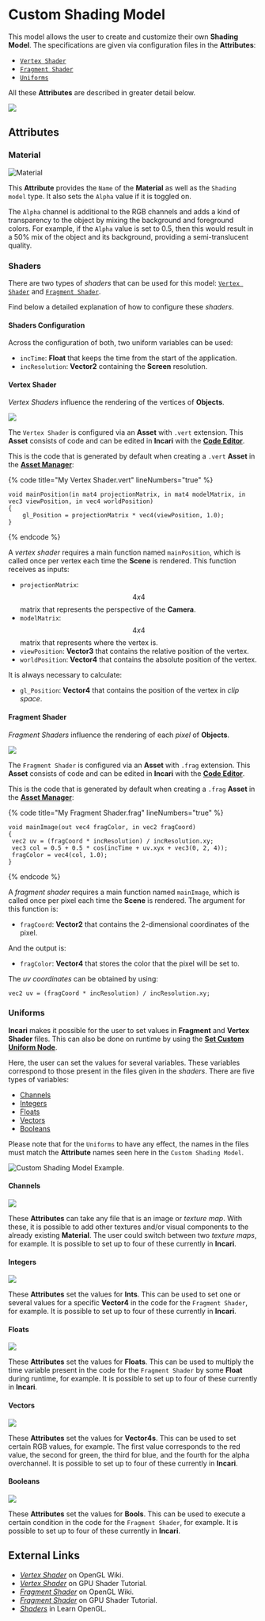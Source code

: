 # Custom Shading Model

This model allows the user to create and customize their own **Shading Model**. The specifications are given via configuration files in the **Attributes**:

* [`Vertex Shader`](#vertex-shader)
* [`Fragment Shader`](#fragment-shader)
* [`Uniforms`](#uniforms)

All these **Attributes** are described in greater detail below.

![](../../.gitbook/assets/customshadingmodel.gif)

## Attributes

### Material

![Material](../../.gitbook/assets/customshadingmodel2.png)

This **Attribute** provides the `Name` of the **Material** as well as the `Shading model` type. It also sets the `Alpha` value if it is toggled on.

The `Alpha` channel is additional to the RGB channels and adds a kind of transparency to the object by mixing the background and foreground colors. For example, if the `Alpha` value is set to 0.5, then this would result in a 50% mix of the object and its background, providing a semi-translucent quality.

### Shaders

There are two types of *shaders* that can be used for this model: [`Vertex Shader`](#vertex-shader) and [`Fragment Shader`](#fragment-shader).

Find below a detailed explanation of how to configure these *shaders*.

#### Shaders Configuration

Across the configuration of both, two uniform variables can be used:

* `incTime`: **Float** that keeps the time from the start of the application.
* `incResolution`: **Vector2** containing the **Screen** resolution.



#### Vertex Shader

*Vertex Shaders* influence the rendering of the vertices of **Objects**.

![](../../.gitbook/assets/customshading-vertex.png)

The `Vertex Shader` is configured via an **Asset** with `.vert` extension. This **Asset** consists of code and can be edited in **Incari** with the [**Code Editor**](../code-editor.md).

This is the code that is generated by default when creating a `.vert` **Asset** in the [**Asset Manager**](../asset-manager.md):

{% code title="My Vertex Shader.vert" lineNumbers="true" %}
```
void mainPosition(in mat4 projectionMatrix, in mat4 modelMatrix, in vec3 viewPosition, in vec4 worldPosition)
{
    gl_Position = projectionMatrix * vec4(viewPosition, 1.0);
}
```
{% endcode %}

A *vertex shader* requires a main function named `mainPosition`, which is called once per vertex each time the **Scene** is rendered. This function receives as inputs:

* `projectionMatrix`: $$4x4$$ matrix that represents the perspective of the **Camera**.
* `modelMatrix`: $$4x4$$ matrix that represents where the vertex is.
* `viewPosition`: **Vector3** that contains the relative position of the vertex.
* `worldPosition`: **Vector4** that contains the absolute position of the vertex.

It is always necessary to calculate:

* `gl_Position`: **Vector4** that contains the position of the vertex in *clip space*.


#### Fragment Shader

*Fragment Shaders* influence the rendering of each *pixel* of **Objects**.

![](../../.gitbook/assets/customshading-fragment.png)

The `Fragment Shader` is configured via an **Asset** with `.frag` extension. This **Asset** consists of code and can be edited in **Incari** with the [**Code Editor**](../code-editor.md).

This is the code that is generated by default when creating a `.frag` **Asset** in the [**Asset Manager**](../asset-manager.md):

{% code title="My Fragment Shader.frag" lineNumbers="true" %}
```
‌void mainImage(out vec4 fragColor, in vec2 fragCoord)
{
 vec2 uv = (fragCoord * incResolution) / incResolution.xy;
 vec3 col = 0.5 + 0.5 * cos(incTime + uv.xyx + vec3(0, 2, 4));
 fragColor = vec4(col, 1.0);
}
```
{% endcode %}


A *fragment shader* requires a main function named `mainImage`, which is called once per pixel each time the **Scene** is rendered. The argument for this function is:

* `fragCoord`: **Vector2** that contains the 2-dimensional coordinates of the pixel.

And the output is:

* `fragColor`: **Vector4** that stores the color that the pixel will be set to.


The *uv coordinates* can be obtained by using:

`vec2 uv = (fragCoord * incResolution) / incResolution.xy;`

### Uniforms

**Incari** makes it possible for the user to set values in **Fragment** and **Vertex Shader** files. This can also be done on runtime by using the [**Set Custom Uniform Node**](../../toolbox/incari/material/setcustomuniforms.md).

Here, the user can set the values for several variables. These variables correspond to those present in the files given in the *shaders*. There are five types of variables:

* [Channels](#channels)
* [Integers](#integers)
* [Floats](#floats)
* [Vectors](#vectors)
* [Booleans](#booleans)

Please note that for the `Uniforms` to have any effect, the names in the files must match the **Attribute** names seen here in the `Custom Shading Model`. 

![Custom Shading Model Example.](../../.gitbook/assets/customshaderexample2.png)

#### Channels

![](../../.gitbook/assets/uniformschannels.png)

These **Attributes** can take any file that is an image or *texture map*. With these, it is possible to add other textures and/or visual components to the already existing **Material**. The user could switch between two *texture* *maps*, for example. It is possible to set up to four of these currently in **Incari**. 

#### Integers

![](../../.gitbook/assets/uniformsints.png)

These **Attributes** set the values for **Ints**. This can be used to set one or several values for a specific **Vector4** in the code for the `Fragment Shader`, for example. It is possible to set up to four of these currently in **Incari**. 

#### Floats

![](../../.gitbook/assets/uniformsfloats.png)

These **Attributes** set the values for **Floats**. This can be used to multiply the time variable present in the code for the `Fragment Shader` by some **Float** during runtime, for example. It is possible to set up to four of these currently in **Incari**. 

#### Vectors

![](../../.gitbook/assets/uniformsvectors.png)

These **Attributes** set the values for **Vector4s**. This can be used to set certain RGB values, for example. The first value corresponds to the red value, the second for green, the third for blue, and the fourth for the alpha overchannel. It is possible to set up to four of these currently in **Incari**.

#### Booleans

![](../../.gitbook/assets/uniformsbools.png)

These **Attributes** set the values for **Bools**. This can be used to execute a certain condition in the code for the `Fragment Shader`, for example. It is possible to set up to four of these currently in **Incari**.



## External Links

*  [*Vertex Shader*](https://www.khronos.org/opengl/wiki/Vertex_Shader) on OpenGL Wiki.
*  [*Vertex Shader*](https://shader-tutorial.dev/basics/vertex-shader/) on GPU Shader Tutorial.
*  [*Fragment Shader*](https://www.khronos.org/opengl/wiki/Fragment_Shader) on OpenGL Wiki.
*  [*Fragment Shader*](https://shader-tutorial.dev/basics/fragment-shader/) on GPU Shader Tutorial.
*  [*Shaders*](https://learnopengl.com/Getting-started/Shaders) in Learn OpenGL.